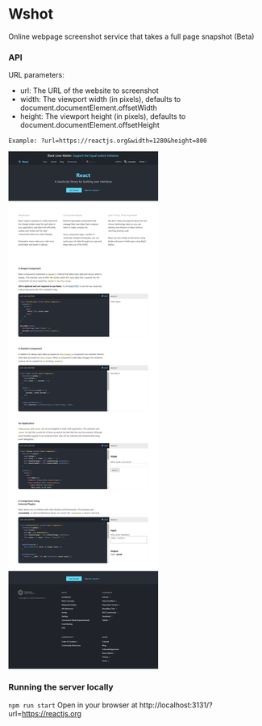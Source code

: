 # Wshot
Online webpage screenshot service that takes a full page snapshot (Beta)

### API
URL parameters:
- url: The URL of the website to screenshot
- width: The viewport width (in pixels), defaults to document.documentElement.offsetWidth
- height: The viewport height (in pixels), defaults to document.documentElement.offsetHeight

```
Example: ?url=https://reactjs.org&width=1280&height=800
```

![](example.png)

### Running the server locally
```npm run start```
Open in your browser at http://localhost:3131/?url=https://reactjs.org
